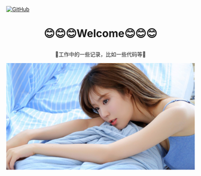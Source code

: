 <p align="left">
  <a href [https://github.com/XianYang2547/Home-Page]">
  <img src="https://img.shields.io/badge/Author-@XianYang-000000.svg?logo=GitHub" alt="GitHub"></a>


# <p align="center">:blush::blush::blush:Welcome:blush::blush::blush:</p>
<p align="center">🍄工作中的一些记录，比如一些代码等🍄</p>

<p align="center"> 
<img src="image/1-210GQK246214.jpg">
</p>





